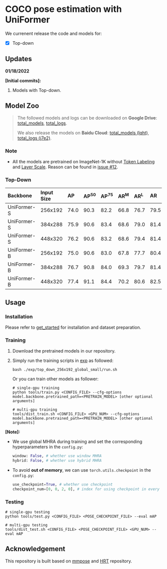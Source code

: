 # COCO pose estimation with UniFormer

We currenent release the code and models for:

- [x] Top-down

  


## Updates

**01/18/2022**

**\[Initial commits\]:** 

1. Models with Top-down.

   


## Model Zoo

> The followed models and logs can be downloaded on **Google Drive**: [total_models](https://drive.google.com/drive/folders/14iH-q9BXSY3xGtIzzfudUsnKhoRf000h?usp=sharing), [total_logs](https://drive.google.com/drive/folders/14pmCt-dY_WrkHLxO66hsCuH2bSShs7Jm?usp=sharing). 
>
> We also release the models on **Baidu Cloud**: [total_models (lqht)](https://pan.baidu.com/s/1XqeHNNaxPGdb6BncG4TDCA), [total_logs (j7e2)](https://pan.baidu.com/s/1e-zS3auB_Y7ksCQdUAS6nA).

### Note

- All the models are pretrained on ImageNet-1K without [Token Labeling](https://arxiv.org/abs/2104.10858) and [Layer Scale](https://arxiv.org/abs/2103.17239). Reason can be found in [issue \#12](https://github.com/Sense-X/UniFormer/issues/12#issuecomment-1044001497).

### Top-Down

|   Backbone    | Input Size | AP | AP<sup>50</sup> | AP<sup>75</sup> | AR<sup>M</sup> | AR<sup>L</sup> | AR | FLOPs |                            Model                             |                             Log                              |                            Shell                             |
| :----------- | :-------- | :------------- | :-- | :--- | :---------------------------------------------------------- | :---------------------------------------------------------- | :---------------------------------------------------------- | :------------- | :------------- | :------------- | :------------- |
|  UniFormer-S  | 256x192 | 74.0 | 90.3 | 82.2 | 66.8 | 76.7 | 79.5 | 4.7G | [google](https://drive.google.com/file/d/162R0JuTpf3gpLe1IK6oxRoQK7JSj4ylx/view?usp=sharing) | [google](https://drive.google.com/file/d/15j40u97Db6TA2gMHdn0yFEsDFb5SMBy4/view?usp=sharing) | [run.sh](exp/top_down_256x192_global_small/run.sh)/[config](exp/top_down_256x192_global_small/config.py) |
|  UniFormer-S  | 384x288 | 75.9 | 90.6 | 83.4 | 68.6 | 79.0 | 81.4 | 11.1G | [google](https://drive.google.com/file/d/163vuFkpcgVOthC05jCwjGzo78Nr0eikW/view?usp=sharing) | [google](https://drive.google.com/file/d/15X9M_5cq9RQMgs64Yn9YvV5k5f0zOBHo/view?usp=sharing) | [run.sh](exp/top_down_384x288_global_small/run.sh)/[config](exp/top_down_384x288_global_small/config.py) |
|  UniFormer-S  | 448x320 | 76.2 | 90.6 | 83.2 | 68.6 | 79.4 | 81.4 | 14.8G | [google](https://drive.google.com/file/d/165nQRsT58SXJegcttksHwDn46Fme5dGX/view?usp=sharing) | [google](https://drive.google.com/file/d/15IJjSWp4R5OybMdV2CZEUx_TwXdTMOee/view?usp=sharing) | [run.sh](exp/top_down_448x320_global_small/run.sh)/[config](exp/top_down_448x320_global_small/config.py) |
|  UniFormer-B  | 256x192 | 75.0 | 90.6 | 83.0 | 67.8 | 77.7 | 80.4 | 9.2G | [google](https://drive.google.com/file/d/15tzJaRyEzyWp2mQhpjDbBzuGoyCaJJ-2/view?usp=sharing) | [google](https://drive.google.com/file/d/15jJyTPcJKj_id0PNdytloqt7yjH2M8UR/view?usp=sharing) | [run.sh](exp/top_down_256x192_global_base/run.sh)/[config](exp/top_down_256x192_global_base/config.py) |
| UniFormer-B | 384x288 | 76.7 | 90.8 | 84.0 | 69.3 | 79.7 | 81.4 | 14.8G | [google](https://drive.google.com/file/d/15qtUaOR_C7-vooheJE75mhA9oJQt3gSx/view?usp=sharing) | [google](https://drive.google.com/file/d/15L1Uxo_uRSMlGnOvWzAzkJLKX6Qh_xNw/view?usp=sharing) | [run.sh](exp/top_down_384x288_global_base/run.sh)/[config](exp/top_down_384x288_global_base/config.py) |
| UniFormer-B | 448x320 | 77.4 | 91.1 | 84.4 | 70.2 | 80.6 | 82.5 | 29.6G | [google](https://drive.google.com/file/d/156iNxetiCk8JJz41aFDmFh9cQbCaMk3D/view?usp=sharing) | [google](https://drive.google.com/file/d/15aRpZc2Tie5gsn3_l-aXto1MrC9wyzMC/view?usp=sharing) | [run.sh](exp/top_down_448x320_global_base/run.sh)/[config](exp/top_down_448x320_global_base/config.py) |

## Usage

### Installation

Please refer to [get_started](https://github.com/open-mmlab/mmpose/blob/master/docs/en/getting_started.md) for installation and dataset preparation.

### Training

1. Download the pretrained models in our repository.

2. Simply run the training scripts in [exp](exp) as followed:

   ```shell
   bash ./exp/top_down_256x192_global_small/run.sh
   ```

   Or you can train other models as follower:

   ```shell
   # single-gpu training
   python tools/train.py <CONFIG_FILE> --cfg-options model.backbone.pretrained_path=<PRETRAIN_MODEL> [other optional arguments]
   
   # multi-gpu training
   tools/dist_train.sh <CONFIG_FILE> <GPU_NUM> --cfg-options model.backbone.pretrained_path=<PRETRAIN_MODEL> [other optional arguments] 
   ```

**[Note]:**

- We use global MHRA during training and set the corresponding hyperparameters in the `config.py`:

  ```python
  window: False, # whether use window MHRA
  hybrid: False, # whether use hybrid MHRA
  ```
  
- To avoid **out of memory**, we can use `torch.utils.checkpoint`  in the `config.py`:

  ```python
  use_checkpoint=True, # whether use checkpoint
  checkpoint_num=[0, 0, 2, 0], # index for using checkpoint in every stage
  ```

### Testing

```shell
# single-gpu testing
python tools/test.py <CONFIG_FILE> <POSE_CHECKPOINT_FILE> --eval mAP

# multi-gpu testing
tools/dist_test.sh <CONFIG_FILE> <POSE_CHECKPOINT_FILE> <GPU_NUM> --eval mAP
```

## Acknowledgement

This repository is built based on [mmpose](https://github.com/open-mmlab/mmpose) and [HRT](https://github.com/HRNet/HRFormer/tree/main/pose) repository.

